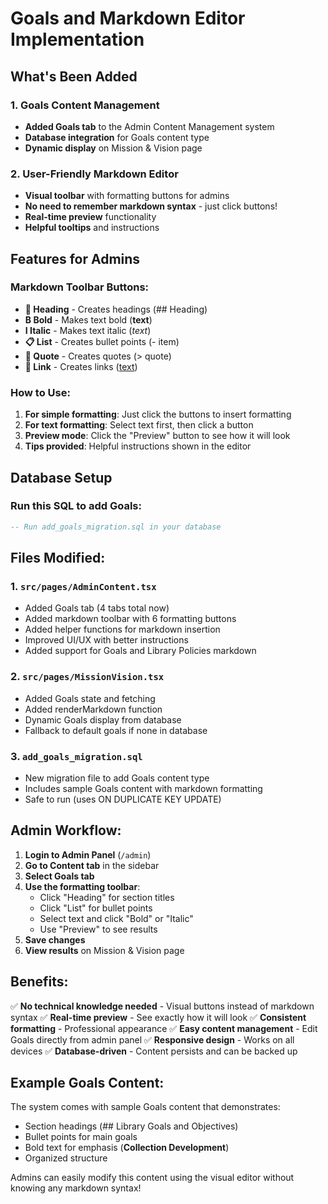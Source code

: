 # Goals and Markdown Editor Implementation

## What's Been Added

### 1. Goals Content Management
- **Added Goals tab** to the Admin Content Management system
- **Database integration** for Goals content type
- **Dynamic display** on Mission & Vision page

### 2. User-Friendly Markdown Editor
- **Visual toolbar** with formatting buttons for admins
- **No need to remember markdown syntax** - just click buttons!
- **Real-time preview** functionality
- **Helpful tooltips** and instructions

## Features for Admins

### Markdown Toolbar Buttons:
- **📝 Heading** - Creates headings (## Heading)
- **B Bold** - Makes text bold (**text**)
- **I Italic** - Makes text italic (*text*)
- **📋 List** - Creates bullet points (- item)
- **💬 Quote** - Creates quotes (> quote)
- **🔗 Link** - Creates links ([text](url))

### How to Use:
1. **For simple formatting**: Just click the buttons to insert formatting
2. **For text formatting**: Select text first, then click a button
3. **Preview mode**: Click the "Preview" button to see how it will look
4. **Tips provided**: Helpful instructions shown in the editor

## Database Setup

### Run this SQL to add Goals:
```sql
-- Run add_goals_migration.sql in your database
```

## Files Modified:

### 1. `src/pages/AdminContent.tsx`
- Added Goals tab (4 tabs total now)
- Added markdown toolbar with 6 formatting buttons
- Added helper functions for markdown insertion
- Improved UI/UX with better instructions
- Added support for Goals and Library Policies markdown

### 2. `src/pages/MissionVision.tsx`
- Added Goals state and fetching
- Added renderMarkdown function
- Dynamic Goals display from database
- Fallback to default goals if none in database

### 3. `add_goals_migration.sql`
- New migration file to add Goals content type
- Includes sample Goals content with markdown formatting
- Safe to run (uses ON DUPLICATE KEY UPDATE)

## Admin Workflow:

1. **Login to Admin Panel** (`/admin`)
2. **Go to Content tab** in the sidebar
3. **Select Goals tab**
4. **Use the formatting toolbar**:
   - Click "Heading" for section titles
   - Click "List" for bullet points
   - Select text and click "Bold" or "Italic"
   - Use "Preview" to see results
5. **Save changes**
6. **View results** on Mission & Vision page

## Benefits:

✅ **No technical knowledge needed** - Visual buttons instead of markdown syntax
✅ **Real-time preview** - See exactly how it will look
✅ **Consistent formatting** - Professional appearance
✅ **Easy content management** - Edit Goals directly from admin panel
✅ **Responsive design** - Works on all devices
✅ **Database-driven** - Content persists and can be backed up

## Example Goals Content:

The system comes with sample Goals content that demonstrates:
- Section headings (## Library Goals and Objectives)
- Bullet points for main goals
- Bold text for emphasis (**Collection Development**)
- Organized structure

Admins can easily modify this content using the visual editor without knowing any markdown syntax!